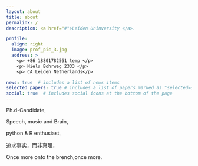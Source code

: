 ```yaml
---
layout: about
title: about
permalink: /
description: <a href="#">Leiden Uninversity </a>.

profile:
  align: right
  image: prof_pic_3.jpg
  address: >
    <p> +86 18801782561 temp </p>
    <p> Niels Bohrweg 2333 </p>
    <p> CA Leiden Netherlands</p>

news: true  # includes a list of news items
selected_papers: true # includes a list of papers marked as "selected={true}"
social: true  # includes social icons at the bottom of the page
---
```

Ph.d-Candidate,

Speech, music and Brain,

python & R enthusiast,

追求事实，而非真理，

Once more onto the brench,once more.
